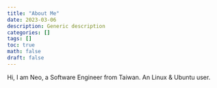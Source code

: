 ```yaml
---
title: "About Me"
date: 2023-03-06
description: Generic description
categories: []
tags: []
toc: true
math: false
draft: false
---
```


Hi, I am Neo, a Software Engineer from Taiwan. An Linux & Ubuntu user.